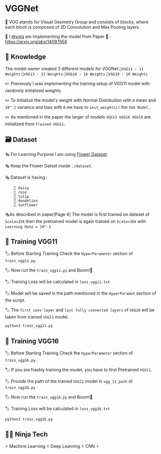 
# VGGNet 

🛞 VGG stands for Visual Geometry Group and consists of blocks, where each block is composed of 2D Convolution and Max Pooling layers.

🛞 I [@yota](https://github.com/yotaAI) am Implementing the model from Paper 📄 : https://arxiv.org/abs/1409.1556



## 📝 Knowledge

The model owner created 3 different models for VGGNet
`📍VGG11 : 11 Weights`
`📍VGG13 : 13 Weights`
`📍VGG16 : 16 Weights`
`📍VGG19 : 19 Weights`

✏️ Previously I was implementing the training setup of VGG11 model with randomly initialized weights.

✏️ To Initialize the model's weight with Normal Distribution with `0` mean and `10^-2` variance and bias with `0` we have to `init_weights()` the `VGG Model.`

✏️ As mentioned in the paper the larger of models `VGG13 VGG16 VGG19` are initialized from `Trained VGG11`.
 

## 🗃️ Dataset

🗞️ For Learning Purpose I am using [Flower Dataset](https://www.kaggle.com/datasets/alxmamaev/flowers-recognition#).

🗞️ Keep the Flower Datset inside `./dataset`.

🗞️ Dataset is having : 
        
        🌼 daisy
        🌼 rose
        🌼 tulip
        🌼 dandelion
        🌼 sunflower

🗞️As described in paper[Page 4] The model is first trained on dataset of `Scale=256`  then the pretrained model is again trained on `Scale=384` with `Learning Rate = 10^-3`.


## 🤖 Training VGG11

🏷️ Before Starting Training  Check the `HyperParameter` section of `train_vgg11.py`.

🏷️ Now run the `train_vgg11.py` and Boom!🤯

🏷️ Training Loss will be calculated in `loss_vgg11.txt`

🏷️ Model will be saved in the path mentioned in the `HyperParamet` section of the script.

🏷️ The `first conv layer` and `last fully connected layers` of `VGG16` will be taken from trained `VGG11` model. 

```bash
python3 train_vgg11.py
```

## 🤖 Training VGG16

🏷️ Before Starting Training  Check the `HyperParameter` section of `train_vgg16.py`.

🏷️ If you are frashly training the model, you have to first Pretrained `VGG11`.

🏷️ Provide the path of the trained `VGG11` model in `vgg_11_path` of `train_vgg16.py`

🏷️ Now run the `train_vgg16.py` and Boom!🤯

🏷️ Training Loss will be calculated in `loss_vgg16.txt`

```bash
python3 train_vgg16.py
```

## 🥷🏻 Ninja Tech

⚡︎ Machine Learning ⚡︎ Deep Learning ⚡︎ CNN ⚡︎


